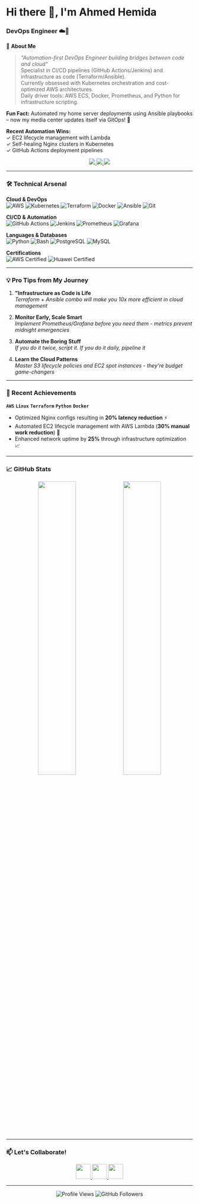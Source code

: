 # Hi there 👋, I'm Ahmed Hemida
### **DevOps Engineer** ☁️🚀

🌟 **About Me**  
> *"Automation-first DevOps Engineer building bridges between code and cloud"*  
Specialist in CI/CD pipelines (GitHub Actions/Jenkins) and infrastructure as code (Terraform/Ansible).  
Currently obsessed with Kubernetes orchestration and cost-optimized AWS architectures.  
Daily driver tools: AWS ECS, Docker, Prometheus, and Python for infrastructure scripting.  

**Fun Fact:** Automated my home server deployments using Ansible playbooks – now my media center updates itself via GitOps! 🚀

**Recent Automation Wins:**  
✓ EC2 lifecycle management with Lambda  
✓ Self-healing Nginx clusters in Kubernetes  
✓ GitHub Actions deployment pipelines  

<p align="center">
  <a href="mailto:ibrahimworkacount@gmail.com">
    <img src="https://img.shields.io/badge/Gmail-D14836?style=for-the-badge&logo=gmail&logoColor=white" />
  </a>
  <a href="www.linkedin.com/in/ibrahim-reda-929099220">
    <img src="https://img.shields.io/badge/LinkedIn-0077B5?style=for-the-badge&logo=linkedin&logoColor=white" />
  </a>
  <a href="https://github.com/ibrahim-reda-2001">
    <img src="https://img.shields.io/badge/GitHub-100000?style=for-the-badge&logo=github&logoColor=white" />
  </a>
</p>

---

### 🛠️ Technical Arsenal

**Cloud & DevOps**  
![AWS](https://img.shields.io/badge/AWS-%23FF9900.svg?style=for-the-badge&logo=amazon-aws&logoColor=white)
![Kubernetes](https://img.shields.io/badge/kubernetes-%23326ce5.svg?style=for-the-badge&logo=kubernetes&logoColor=white)
![Terraform](https://img.shields.io/badge/terraform-%235835CC.svg?style=for-the-badge&logo=terraform&logoColor=white)
![Docker](https://img.shields.io/badge/Docker-2496ED?style=for-the-badge&logo=docker&logoColor=white)
![Ansible](https://img.shields.io/badge/Ansible-EE0000?style=for-the-badge&logo=ansible&logoColor=white)
![Git](https://img.shields.io/badge/Git-F05032?style=for-the-badge&logo=git&logoColor=white)

**CI/CD & Automation**  
![GitHub Actions](https://img.shields.io/badge/github%20actions-%232671E5.svg?style=for-the-badge&logo=githubactions&logoColor=white)
![Jenkins](https://img.shields.io/badge/jenkins-%232C5263.svg?style=for-the-badge&logo=jenkins&logoColor=white)
![Prometheus](https://img.shields.io/badge/Prometheus-E6522C?style=for-the-badge&logo=Prometheus&logoColor=white)
![Grafana](https://img.shields.io/badge/grafana-%23F46800.svg?style=for-the-badge&logo=grafana&logoColor=white)

**Languages & Databases**  
![Python](https://img.shields.io/badge/python-3670A0?style=for-the-badge&logo=python&logoColor=ffdd54)
![Bash](https://img.shields.io/badge/bash-%23121011.svg?style=for-the-badge&logo=gnu-bash&logoColor=white)
![PostgreSQL](https://img.shields.io/badge/postgres-%23316192.svg?style=for-the-badge&logo=postgresql&logoColor=white)
![MySQL](https://img.shields.io/badge/mysql-%2300f.svg?style=for-the-badge&logo=mysql&logoColor=white)

**Certifications**  
![AWS Certified](https://img.shields.io/badge/AWS-Certified%20Cloud%20Practitioner-FF9900?style=for-the-badge&logo=amazon-aws)
![Huawei Certified](https://img.shields.io/badge/Huawei-Certified%20Developer%20-red?style=for-the-badge&logo=huawei)

---

### 💡 Pro Tips from My Journey

1. **"Infrastructure as Code is Life**  
   *Terraform + Ansible combo will make you 10x more efficient in cloud management*

2. **Monitor Early, Scale Smart**  
   *Implement Prometheus/Grafana before you need them - metrics prevent midnight emergencies*

3. **Automate the Boring Stuff**  
   *If you do it twice, script it. If you do it daily, pipeline it*

4. **Learn the Cloud Patterns**  
   *Master S3 lifecycle policies and EC2 spot instances - they're budget game-changers*

---

### 🚀 Recent Achievements 
**`AWS`** **`Linux`** **`Terraform`** **`Python`** **`Docker`**

- Optimized Nginx configs resulting in **20% latency reduction** ⚡
- Automated EC2 lifecycle management with AWS Lambda (**30% manual work reduction**) 🤖
- Enhanced network uptime by **25%** through infrastructure optimization 📈
  
---

### 📈 GitHub Stats

<p align="center">
  <img src="https://github-readme-stats.vercel.app/api?username=Ahemida96&show_icons=true&theme=dark" width="45%"/>
  <img src="https://github-readme-streak-stats.herokuapp.com/?user=Ahemida96&theme=dark" width="45%"/>
</p>

---

### 📫 Let's Collaborate!

<p align="center">
  <a href="mailto:ibrahimworkacount@gmail.com">
    <img src="https://img.icons8.com/color/48/000000/gmail.png" width="40"/>
  </a>
  <a href="www.linkedin.com/in/ibrahim-reda-929099220">
    <img src="https://img.icons8.com/color/48/000000/linkedin.png" width="40"/>
  </a>
  <a href="https://github.com/ibrahim-reda-2001">
    <img src="https://img.icons8.com/ios-filled/50/000000/github.png" width="40"/>
  </a>
</p>

---
<p align="center">
  <img src="https://komarev.com/ghpvc/?username=Ahemida96&color=blueviolet" alt="Profile Views">
  <img src="https://img.shields.io/github/followers/Ahemida96?label=Followers&style=social" alt="GitHub Followers" />
</p>
